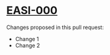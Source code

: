 # [EASI-000](https://jiraent.cms.gov/browse/EASI-000)

<!--
    If applicable, insert the Jira story number in the markdown header above
    The hyperlink will be filled in by GitHub magic
--->

Changes proposed in this pull request:

- Change 1
- Change 2
